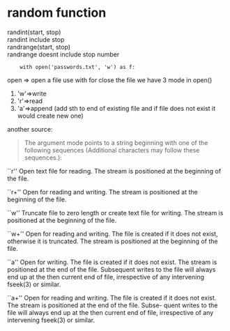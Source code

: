 # random function
randint(start, stop)<br>
randint include stop<br>
randrange(start, stop)<br>
randrange doesnt include stop number<br>

``` 
    with open('passwords.txt', 'w') as f:
```

open => open a file
use with for close the file
we have 3 mode in open() 
1. 'w'=>write
2. 'r'=>read
3. 'a'=>append (add sth to end of existing file and if file does not exist it would create new one)

another source:
>  The argument mode points to a string beginning with one of the following
 sequences (Additional characters may follow these sequences.):

 ``r''   Open text file for reading.  The stream is positioned at the
         beginning of the file.

 ``r+''  Open for reading and writing.  The stream is positioned at the
         beginning of the file.

 ``w''   Truncate file to zero length or create text file for writing.
         The stream is positioned at the beginning of the file.

 ``w+''  Open for reading and writing.  The file is created if it does not
         exist, otherwise it is truncated.  The stream is positioned at
         the beginning of the file.

 ``a''   Open for writing.  The file is created if it does not exist.  The
         stream is positioned at the end of the file.  Subsequent writes
         to the file will always end up at the then current end of file,
         irrespective of any intervening fseek(3) or similar.

 ``a+''  Open for reading and writing.  The file is created if it does not
         exist.  The stream is positioned at the end of the file.  Subse-
         quent writes to the file will always end up at the then current
         end of file, irrespective of any intervening fseek(3) or similar.

